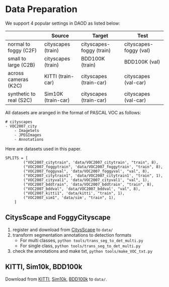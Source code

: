 # Data Preparation
We support 4 popular settings in DAOD as listed below:

|                         | Source             | Target                   | Test                   |
| ----------------------- | ------------------ | ------------------------ | ---------------------- |
| normal to foggy (C2F)   | cityscapes (train) | cityscapes-foggy (train) | cityscapes-foggy (val) |
| small to large (C2B)    | cityscapes (train) | BDD100K (train)          | BDD100K (val)          |
| across cameras (K2C)    | KITTI (train-car)  | cityscapes (train-car)   | cityscapes (val-car)   |
| synthetic to real (S2C) | Sim10K (train-car) | cityscapes (train-car)   | cityscapes (val-car)   |

All datasets are aranged in the format of PASCAL VOC as follows:
```shell
# cityscapes          
- VOC2007_city 
    - ImageSets  
    - JPEGImages  
    - Annotations  
```
Here are datasets used in this paper.
```shell
SPLITS = [
        ("VOC2007_citytrain", 'data/VOC2007_citytrain', "train", 8),
        ("VOC2007_foggytrain", 'data/VOC2007_foggytrain', "train", 8),
        ("VOC2007_foggyval", 'data/VOC2007_foggyval', "val", 8),
        ("VOC2007_citytrain1", 'data/VOC2007_citytrain1', "train", 1),
        ("VOC2007_cityval1", 'data/VOC2007_cityval1', "val", 1),
        ("VOC2007_bddtrain", 'data/VOC2007_bddtrain', "train", 8),
        ("VOC2007_bddval", 'data/VOC2007_bddval', "val", 8),
        ("VOC2007_kitti1", 'data/kitti', "train", 1),
        ("VOC2007_sim1", 'data/sim', "train", 1),
    ]
```
## CitysScape and FoggyCityscape
1. register and download from [CitysScape](https://www.cityscapes-dataset.com/) to ```data/```
2. transform segmentation annotations to detection formats
   - For multi classes, ```python tools/trans_seg_to_det_multi.py```
   - For single class, ```python tools/trans_seg_to_det_multi.py```
3. check the annotations and make txt, ```python tools/make_VOC_txt.py```

## KITTI, Sim10k, BDD100k
Download from [KITTI](http://www.cvlibs.net/datasets/kitti/), [Sim10k](https://fcav.engin.umich.edu/sim-dataset/), [BDD100k](https://www.bdd100k.com/) to ```data/```.